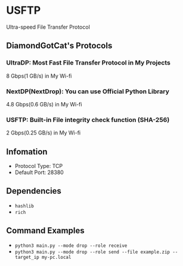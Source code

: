 # USFTP
Ultra-speed File Transfer Protocol

## DiamondGotCat's Protocols

### UltraDP: Most Fast File Transfer Protocol in My Projects
8 Gbps(1 GB/s) in My Wi-fi

### NextDP(NextDrop): You can use Official Python Library
4.8 Gbps(0.6 GB/s) in My Wi-fi

### USFTP: Built-in File integrity check function (SHA-256)
2 Gbps(0.25 GB/s) in My Wi-fi

## Infomation
- Protocol Type: TCP
- Default Port: 28380

## Dependencies
- `hashlib`
- `rich`

## Command Examples
- `python3 main.py --mode drop --role receive`
- `python3 main.py --mode drop --role send --file example.zip --target_ip my-pc.local`
